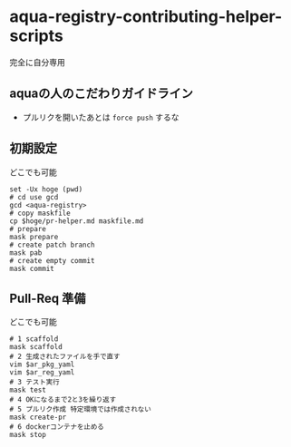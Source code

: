 # aqua-registry-contributing-helper-scripts

完全に自分専用

## aquaの人のこだわりガイドライン

- プルリクを開いたあとは `force push` するな

## 初期設定

どこでも可能

```fish
set -Ux hoge (pwd)
# cd use gcd
gcd <aqua-registry>
# copy maskfile
cp $hoge/pr-helper.md maskfile.md
# prepare
mask prepare
# create patch branch
mask pab
# create empty commit
mask commit
```

## Pull-Req 準備

どこでも可能

```fish
# 1 scaffold
mask scaffold
# 2 生成されたファイルを手で直す
vim $ar_pkg_yaml
vim $ar_reg_yaml
# 3 テスト実行
mask test
# 4 OKになるまで2と3を繰り返す
# 5 プルリク作成 特定環境では作成されない
mask create-pr
# 6 dockerコンテナを止める
mask stop
```
